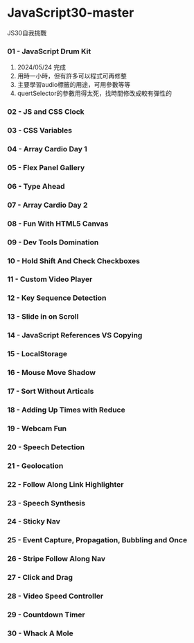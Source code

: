 # JavaScript30-master
 JS30自我挑戰

### 01 - JavaScript Drum Kit
1. 2024/05/24 完成
2. 用時一小時，但有許多可以程式可再修整 
3. 主要學習audio標籤的用途，可用參數等等
4. quertSelector的參數用得太死，找時間修改成較有彈性的

### 02 - JS and CSS Clock

### 03 - CSS Variables

### 04 - Array Cardio Day 1

### 05 - Flex Panel Gallery

### 06 - Type Ahead

### 07 - Array Cardio Day 2

### 08 - Fun With HTML5 Canvas

### 09 - Dev Tools Domination

### 10 - Hold Shift And Check Checkboxes

### 11 - Custom Video Player

### 12 - Key Sequence Detection

### 13 - Slide in on Scroll

### 14 - JavaScript References VS Copying

### 15 - LocalStorage

### 16 - Mouse Move Shadow

### 17 - Sort Without Articals

### 18 - Adding Up Times with Reduce

### 19 - Webcam Fun

### 20 - Speech Detection

### 21 - Geolocation

### 22 - Follow Along Link Highlighter

### 23 - Speech Synthesis

### 24 - Sticky Nav

### 25 - Event Capture, Propagation, Bubbling and Once

### 26 - Stripe Follow Along Nav

### 27 - Click and Drag

### 28 - Video Speed Controller

### 29 - Countdown Timer

### 30 - Whack A Mole